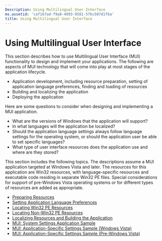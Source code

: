 ```yaml
---
Description: Using Multilingual User Interface
ms.assetid: 'caf167ad-f9a8-4093-9581-57bc507d1f6a'
title: Using Multilingual User Interface
---
```


# Using Multilingual User Interface

This section describes how to use Multilingual User Interface (MUI) functionality to design and implement your applications. The following are aspects of MUI technology that will come into play at most stages of the application lifecycle.

-   Application development, including resource preparation, setting of application language preferences, finding and loading of resources
-   Building and localizing the application
-   Deploying the application

Here are some questions to consider when designing and implementing a MUI application.

-   What are the versions of Windows that the application will support?
-   In what languages will the application be localized?
-   Should the application language settings always follow language settings for the operating system, or should the application user be able to set specific languages?
-   What type of user interface resources does the application use and where are they stored?

This section includes the following topics. The descriptions assume a MUI application targeted at Windows Vista and later. The resources for this application are Win32 resources, with language-specific resources and executable code residing in separate Win32 PE files. Special considerations for support of pre-Windows Vista operating systems or for different types of resources are added as appropriate.

-   [Preparing Resources](preparing-resources.md)
-   [Setting Application Language Preferences](setting-application-language-preferences.md)
-   [Locating Win32 PE Resources](locating-win32-pe-resources.md)
-   [Locating Non-Win32 PE Resources](locating-non-win32-pe-resources.md)
-   [Localizing Resources and Building the Application](localizing-resources-and-building-the-application.md)
-   [MUI: System Settings Application Sample](mui-system-settings-application-sample.md)
-   [MUI: Application-Specific Settings Sample (Windows Vista)](mui-application-specific-settings-sample-vista.md)
-   [MUI: Application-Specific Settings Sample (Pre-Windows Vista)](mui-application-specific-settings-sample-pre-vista.md)

 

 



